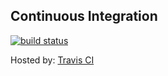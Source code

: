 ## Continuous Integration

[![build status](https://secure.travis-ci.org/tvaughan/mametipsim.png)](http://travis-ci.org/tvaughan/mametipsim)

Hosted by: [Travis CI](http://travis-ci.org)
